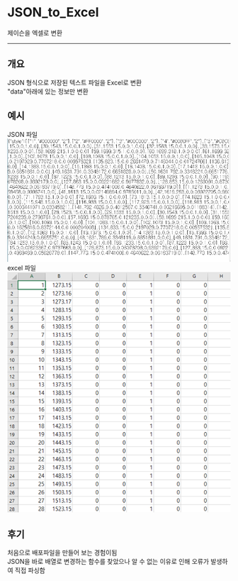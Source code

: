 # JSON_to_Excel
제이슨을 엑셀로 변환
<hr>
<h2>개요</h2>
JSON 형식으로 저장된 텍스트 파일을 Excel로 변환<br>
"data"아래에 있는 정보만 변환<br>
<h2>예시</h2>
JSON 파일
<img src="json_sample.PNG">
excel 파일
<img src="excel_sample.PNG">
<h2>후기</h2>
처음으로 배포파일을 만들어 보는 경험이됨<br>
JSON을 바로 배열로 변경하는 함수를 찾았으나 알 수 없는 이유로 인해 오류가 발생하여 직접 파싱함
